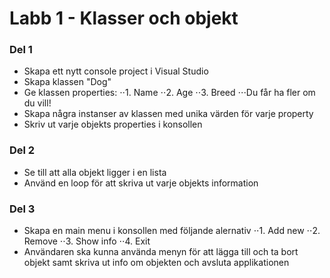 ﻿# Labb 1 - Klasser och objekt
### Del 1
* Skapa ett nytt console project i Visual Studio
* Skapa klassen "Dog"
* Ge klassen properties:
⋅⋅1. Name
⋅⋅2. Age
⋅⋅3. Breed
⋅⋅⋅Du får ha fler om du vill!
* Skapa några instanser av klassen med unika värden för varje property
* Skriv ut varje objekts properties i konsollen

### Del 2
* Se till att alla objekt ligger i en lista
* Använd en loop för att skriva ut varje objekts information

### Del 3
* Skapa en main menu i konsollen med följande alernativ
⋅⋅1. Add new
⋅⋅2. Remove
⋅⋅3. Show info
⋅⋅4. Exit
* Användaren ska kunna använda menyn för att lägga till och ta bort objekt samt skriva ut info om objekten och avsluta applikationen